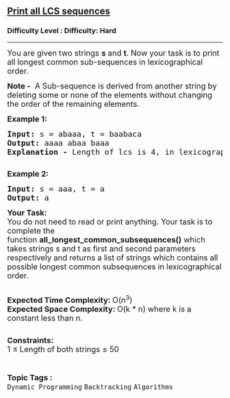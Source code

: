 <h2><a href="https://www.geeksforgeeks.org/problems/print-all-lcs-sequences3413/1?page=1&category=Backtracking&sortBy=submissions">Print all LCS sequences</a></h2><h3>Difficulty Level : Difficulty: Hard</h3><hr><div class="problems_problem_content__Xm_eO"><p><span style="font-size: 18px;">You are given two strings <strong>s</strong>&nbsp;and <strong>t</strong>. Now your task is to print all longest common sub-sequences in lexicographical order.</span></p>
<p><strong><span style="font-size: 18px;">Note -</span></strong><span style="font-size: 18px;"> </span><span style="font-size: 18px;">&nbsp;A Sub-sequence is derived from another string by deleting some or none of the elements without changing the order of the remaining elements.</span></p>
<p><span style="font-size: 18px;"><strong>Example 1:</strong></span></p>
<pre><span style="font-size: 18px;"><strong>Input:</strong> s = abaaa, t = baabaca
<strong>Output: </strong>aaaa abaa baaa<br><strong>Explanation - </strong>Length of lcs is 4, in lexicographical order they are aaaa, abaa, baaa<br></span>
</pre>
<p><span style="font-size: 18px;"><strong>Example 2:</strong></span></p>
<pre><span style="font-size: 18px;"><strong>Input:</strong> s = aaa, t = a
<strong>Output: </strong>a</span>
</pre>
<p><span style="font-size: 18px;"><strong>Your Task:</strong><br>You do not need to read or print anything. Your task is to complete the function&nbsp;<strong>all_longest_common_subsequences()</strong> which takes strings s and t as first and second parameters respectively and returns a list of strings which contains all possible longest common subsequences in lexicographical order.</span><br>&nbsp;</p>
<p><span style="font-size: 18px;"><strong>Expected Time Complexity:&nbsp;</strong>O(n<sup>3</sup>)<br><strong>Expected Space Complexity:&nbsp;</strong>O(k * n) where k is a constant less than n.</span><br>&nbsp;</p>
<p><span style="font-size: 18px;"><strong>Constraints:</strong><br>1 ≤ Length of both strings ≤ 50</span></p></div><br><p><span style=font-size:18px><strong>Topic Tags : </strong><br><code>Dynamic Programming</code>&nbsp;<code>Backtracking</code>&nbsp;<code>Algorithms</code>&nbsp;